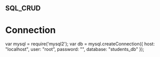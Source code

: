 ## SQL_CRUD
# Connection

 var mysql = require('mysql2');
 var db = mysql.createConnection({
  host: "localhost",
  user: "root",
  password: "",
  database: "students_db"
 });
